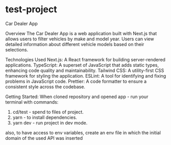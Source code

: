 # test-project

Car Dealer App


Overview
The Car Dealer App is a web application built with Next.js that allows users to filter vehicles by make and model year. Users can view detailed information about different vehicle models based on their selections.

Technologies Used
Next.js: A React framework for building server-rendered applications.
TypeScript: A superset of JavaScript that adds static types, enhancing code quality and maintainability.
Tailwind CSS: A utility-first CSS framework for styling the application.
ESLint: A tool for identifying and fixing problems in JavaScript code.
Prettier: A code formatter to ensure a consistent style across the codebase.

Getting Started:
When cloned repository and   opened app - run your terminal with commands: 
1. cd/test  - spend to files of project.
2. yarn - to install dependencies.
3. yarn dev - run project in dev mode.

also, to have access to env variables, create an env file in which the initial domain of the used API was inserted